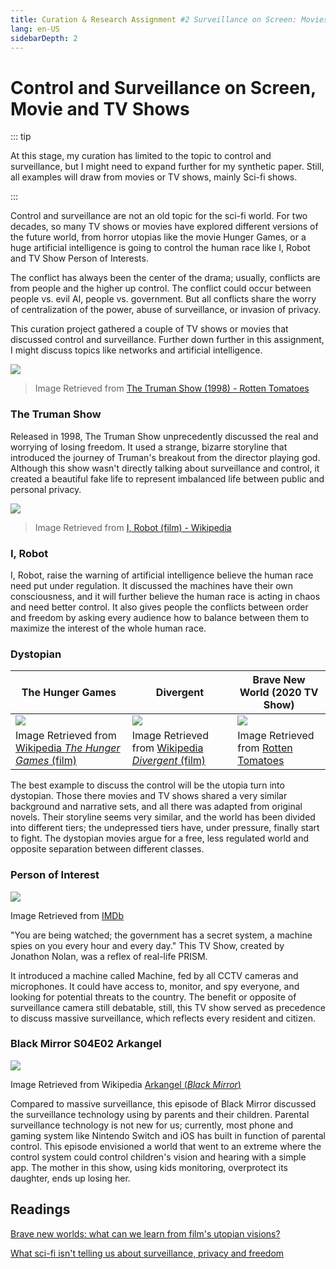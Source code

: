 ```yaml
---
title: Curation & Research Assignment #2 Surveillance on Screen: Movies and TV Shows
lang: en-US
sidebarDepth: 2
---
```


# Control and Surveillance on Screen, Movie and TV Shows

::: tip

At this stage, my curation has limited to the topic to control and surveillance, but I might need to expand further for my synthetic paper. Still, all examples will draw from movies or TV shows, mainly Sci-fi shows. 

:::

Control and surveillance are not an old topic for the sci-fi world. For two decades, so many TV shows or movies have explored different versions of the future world, from horror utopias like the movie Hunger Games, or a huge artificial intelligence is going to control the human race like I, Robot and TV Show Person of Interests. 

The conflict has always been the center of the drama; usually, conflicts are from people and the higher up control. The conflict could occur between people vs. evil AI, people vs. government. But all conflicts share the worry of centralization of the power, abuse of surveillance, or invasion of privacy. 

This curation project gathered a couple of TV shows or movies that discussed control and surveillance. Further down further in this assignment, I might discuss topics like networks and artificial intelligence. 

![](https://resizing.flixster.com/Q4rW9f_-l9oSxEe1YaWVYy1HjJU=/206x305/v2/https://flxt.tmsimg.com/assets/p20974_p_v10_aq.jpg)

> Image Retrieved from [The Truman Show (1998) - Rotten Tomatoes](https://www.google.com/url?sa=i&url=https%3A%2F%2Fwww.rottentomatoes.com%2Fm%2Ftruman_show&psig=AOvVaw1NAu7yyZL5QoIXdOLMJ_Ls&ust=1616552049554000&source=images&cd=vfe&ved=0CA0QjhxqFwoTCKCw_eerxe8CFQAAAAAdAAAAABAD)

### The Truman Show

Released in 1998, The Truman Show unprecedently discussed the real and worrying of losing freedom. It used a strange, bizarre storyline that introduced the journey of Truman's breakout from the director playing god.  Although this show wasn't directly talking about surveillance and control, it created a beautiful fake life to represent imbalanced life between public and personal privacy. 

![](https://upload.wikimedia.org/wikipedia/en/3/3b/Movie_poster_i_robot.jpg)

> Image Retrieved from [I, Robot (film) - Wikipedia](https://en.wikipedia.org/wiki/I,_Robot_(film))

### I, Robot 

I, Robot, raise the warning of artificial intelligence believe the human race need put under regulation. It discussed the machines have their own consciousness, and it will further believe the human race is acting in chaos and need better control. It also gives people the conflicts between order and freedom by asking every audience how to balance between them to maximize the interest of the whole human race.



### Dystopian  

| The Hunger Games                                             | Divergent                                                    | Brave New World (2020 TV Show)                               |
| ------------------------------------------------------------ | ------------------------------------------------------------ | ------------------------------------------------------------ |
| ![](https://upload.wikimedia.org/wikipedia/en/4/42/HungerGamesPoster.jpg) | ![](https://upload.wikimedia.org/wikipedia/en/d/d4/Divergent.jpg) | ![](https://resizing.flixster.com/Oh5LOT3kXa-V5-RzMnnelFgKhKM=/206x305/v1.dDs3MjI4MDU7ajsxODcyODsxMjAwOzIwMjU7MzAwMA) |
| Image Retrieved from [Wikipedia *The Hunger Games* (film)](https://en.wikipedia.org/wiki/The_Hunger_Games_(film)) | Image Retrieved from [Wikipedia *Divergent* (film)](https://en.wikipedia.org/wiki/Divergent_(film)) | Image Retrieved from [Rotten Tomatoes](https://www.rottentomatoes.com/tv/brave_new_world) |

The best example to discuss the control will be the utopia turn into dystopian. Those there movies and TV shows shared a very similar background and narrative sets, and all there was adapted from original novels. Their storyline seems very similar, and the world has been divided into different tiers; the undepressed tiers have, under pressure, finally start to fight. The dystopian movies argue for a free, less regulated world and opposite separation between different classes. 



### Person of Interest 

![](https://m.media-amazon.com/images/M/MV5BZDU1NzA5YzUtNTdmNy00NTVjLWFhNzEtYWI1NmNkNTA1ZDBhXkEyXkFqcGdeQXVyNTA4NzY1MzY@._V1_.jpg)

Image Retrieved from [IMDb](https://www.imdb.com/title/tt1839578/)

"You are being watched; the government has a secret system, a machine spies on you every hour and every day." This TV Show, created by Jonathon Nolan, was a reflex of real-life PRISM. 

It introduced a machine called Machine, fed by all CCTV cameras and microphones. It could have access to, monitor, and spy everyone, and looking for potential threats to the country. The benefit or opposite of surveillance camera still debatable, still, this TV show served as precedence to discuss massive surveillance, which reflects every resident and citizen. 



### Black Mirror S04E02 Arkangel 

![](https://upload.wikimedia.org/wikipedia/en/thumb/b/be/Black_Mirror_S04E02_-_ArkAngel.png/250px-Black_Mirror_S04E02_-_ArkAngel.png)

Image Retrieved from Wikipedia [Arkangel (*Black Mirror*)](https://en.wikipedia.org/wiki/Arkangel_(Black_Mirror))

Compared to massive surveillance, this episode of Black Mirror discussed the surveillance technology using by parents and their children. Parental surveillance technology is not new for us; currently, most phone and gaming system like Nintendo Switch and iOS has built in function of parental control. This episode envisioned a world that went to an extreme where the control system could control children's vision and hearing with a simple app. The mother in this show, using kids monitoring, overprotect its daughter, ends up losing her. 



## Readings

[Brave new worlds: what can we learn from film's utopian visions?](https://www.theguardian.com/film/2020/jul/31/brave-new-worlds-what-can-we-learn-from-films-utopian-visions)

[What sci-fi isn't telling us about surveillance, privacy and freedom](https://news.asu.edu/content/what-sci-fi-isnt-telling-us-about-surveillance-privacy-and-freedom)

